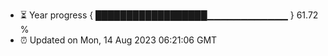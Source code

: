 - ⏳ Year progress { ██████████████████▁▁▁▁▁▁▁▁▁▁▁▁ } 61.72 %
- ⏰ Updated on Mon, 14 Aug 2023 06:21:06 GMT

